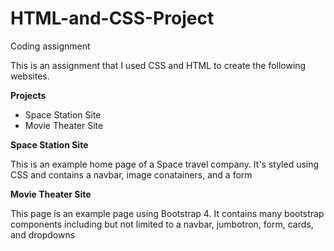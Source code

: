 # HTML-and-CSS-Project
Coding assignment
<p>This is an assignment that I used CSS and HTML to create the following websites. </p>
<p><b>Projects</b></p>
<ul>
  <li>Space Station Site</li>
  <li>Movie Theater Site</li>
</ul>
<p><b>Space Station Site</b></p>
<p>This is an example home page of a Space travel company. It's styled using CSS and contains a navbar, image conatainers, and a form</p>
<p><b>Movie Theater Site</b></p>
<p>This page is an example page using Bootstrap 4. It contains many bootstrap components including but not limited to a navbar, jumbotron, form, cards, and dropdowns</p>
